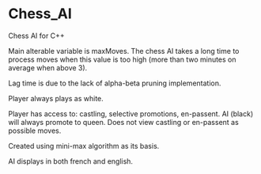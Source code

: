 # Chess_AI
Chess AI for C++

Main alterable variable is maxMoves. The chess AI takes a long time to process moves when this value is too high (more than two minutes on average when above 3). 

Lag time is due to the lack of alpha-beta pruning implementation. 



Player always plays as white. 

Player has access to: castling, selective promotions, en-passent. AI (black) will always promote to queen. Does not view castling or en-passent as possible moves. 

Created using mini-max algorithm as its basis. 

AI displays in both french and english. 
